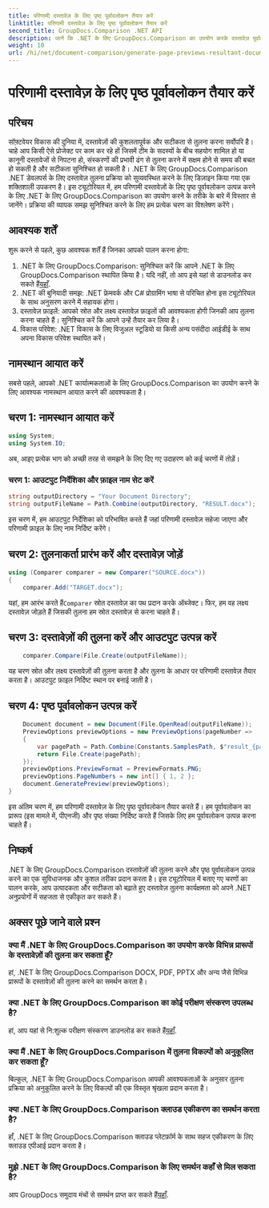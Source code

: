 ```yaml
---
title: परिणामी दस्तावेज़ के लिए पृष्ठ पूर्वावलोकन तैयार करें
linktitle: परिणामी दस्तावेज़ के लिए पृष्ठ पूर्वावलोकन तैयार करें
second_title: GroupDocs.Comparison .NET API
description: जानें कि .NET के लिए GroupDocs.Comparison का उपयोग करके दस्तावेज़ पूर्वावलोकन कैसे तैयार करें। दस्तावेज़ों की कुशलतापूर्वक और सटीक तुलना करें।
weight: 10
url: /hi/net/document-comparison/generate-page-previews-resultant-document/
---
```


# परिणामी दस्तावेज़ के लिए पृष्ठ पूर्वावलोकन तैयार करें

## परिचय
सॉफ़्टवेयर विकास की दुनिया में, दस्तावेज़ों की कुशलतापूर्वक और सटीकता से तुलना करना सर्वोपरि है। चाहे आप किसी ऐसे प्रोजेक्ट पर काम कर रहे हों जिसमें टीम के सदस्यों के बीच सहयोग शामिल हो या कानूनी दस्तावेजों से निपटना हो, संस्करणों की प्रभावी ढंग से तुलना करने में सक्षम होने से समय की बचत हो सकती है और सटीकता सुनिश्चित हो सकती है। .NET के लिए GroupDocs.Comparison .NET डेवलपर्स के लिए दस्तावेज़ तुलना प्रक्रिया को सुव्यवस्थित करने के लिए डिज़ाइन किया गया एक शक्तिशाली उपकरण है। इस ट्यूटोरियल में, हम परिणामी दस्तावेज़ों के लिए पृष्ठ पूर्वावलोकन उत्पन्न करने के लिए .NET के लिए GroupDocs.Comparison का उपयोग करने के तरीके के बारे में विस्तार से जानेंगे। प्रक्रिया की व्यापक समझ सुनिश्चित करने के लिए हम प्रत्येक चरण का विश्लेषण करेंगे।
## आवश्यक शर्तें
शुरू करने से पहले, कुछ आवश्यक शर्तें हैं जिनका आपको पालन करना होगा:
1.  .NET के लिए GroupDocs.Comparison: सुनिश्चित करें कि आपने .NET के लिए GroupDocs.Comparison स्थापित किया है। यदि नहीं, तो आप इसे यहां से डाउनलोड कर सकते हैं[यहाँ](https://releases.groupdocs.com/comparison/net/).
2. .NET की बुनियादी समझ: .NET फ्रेमवर्क और C# प्रोग्रामिंग भाषा से परिचित होना इस ट्यूटोरियल के साथ अनुसरण करने में सहायक होगा।
3. दस्तावेज़ फ़ाइलें: आपको स्रोत और लक्ष्य दस्तावेज़ फ़ाइलों की आवश्यकता होगी जिनकी आप तुलना करना चाहते हैं। सुनिश्चित करें कि आपने उन्हें तैयार कर लिया है।
4. विकास परिवेश: .NET विकास के लिए विजुअल स्टूडियो या किसी अन्य पसंदीदा आईडीई के साथ अपना विकास परिवेश स्थापित करें।

## नामस्थान आयात करें
सबसे पहले, आपको .NET कार्यात्मकताओं के लिए GroupDocs.Comparison का उपयोग करने के लिए आवश्यक नामस्थान आयात करने की आवश्यकता है।
## चरण 1: नामस्थान आयात करें
```csharp
using System;
using System.IO;
```
अब, आइए प्रत्येक भाग को अच्छी तरह से समझने के लिए दिए गए उदाहरण को कई चरणों में तोड़ें।
### चरण 1: आउटपुट निर्देशिका और फ़ाइल नाम सेट करें
```csharp
string outputDirectory = "Your Document Directory";
string outputFileName = Path.Combine(outputDirectory, "RESULT.docx");
```
इस चरण में, हम आउटपुट निर्देशिका को परिभाषित करते हैं जहां परिणामी दस्तावेज़ सहेजा जाएगा और परिणामी फ़ाइल के लिए नाम निर्दिष्ट करेंगे।
## चरण 2: तुलनाकर्ता प्रारंभ करें और दस्तावेज़ जोड़ें
```csharp
using (Comparer comparer = new Comparer("SOURCE.docx"))
{
    comparer.Add("TARGET.docx");
```
 यहां, हम आरंभ करते हैं`Comparer` स्रोत दस्तावेज़ का पथ प्रदान करके ऑब्जेक्ट। फिर, हम वह लक्ष्य दस्तावेज़ जोड़ते हैं जिसकी तुलना हम स्रोत दस्तावेज़ से करना चाहते हैं।
## चरण 3: दस्तावेज़ों की तुलना करें और आउटपुट उत्पन्न करें
```csharp
    comparer.Compare(File.Create(outputFileName));
```
यह चरण स्रोत और लक्ष्य दस्तावेज़ों की तुलना करता है और तुलना के आधार पर परिणामी दस्तावेज़ तैयार करता है। आउटपुट फ़ाइल निर्दिष्ट स्थान पर बनाई जाती है।
## चरण 4: पृष्ठ पूर्वावलोकन उत्पन्न करें
```csharp
    Document document = new Document(File.OpenRead(outputFileName));
    PreviewOptions previewOptions = new PreviewOptions(pageNumber =>
    {
        var pagePath = Path.Combine(Constants.SamplesPath, $"result_{pageNumber}.png");
        return File.Create(pagePath);
    });
    previewOptions.PreviewFormat = PreviewFormats.PNG;
    previewOptions.PageNumbers = new int[] { 1, 2 };
    document.GeneratePreview(previewOptions);
}
```
इस अंतिम चरण में, हम परिणामी दस्तावेज़ के लिए पृष्ठ पूर्वावलोकन तैयार करते हैं। हम पूर्वावलोकन का प्रारूप (इस मामले में, पीएनजी) और पृष्ठ संख्या निर्दिष्ट करते हैं जिसके लिए हम पूर्वावलोकन उत्पन्न करना चाहते हैं।

## निष्कर्ष
.NET के लिए GroupDocs.Comparison दस्तावेज़ों की तुलना करने और पृष्ठ पूर्वावलोकन उत्पन्न करने का एक सुविधाजनक और कुशल तरीका प्रदान करता है। इस ट्यूटोरियल में बताए गए चरणों का पालन करके, आप उत्पादकता और सटीकता को बढ़ाते हुए दस्तावेज़ तुलना कार्यक्षमता को अपने .NET अनुप्रयोगों में सहजता से एकीकृत कर सकते हैं।
## अक्सर पूछे जाने वाले प्रश्न
### क्या मैं .NET के लिए GroupDocs.Comparison का उपयोग करके विभिन्न प्रारूपों के दस्तावेज़ों की तुलना कर सकता हूँ?
हां, .NET के लिए GroupDocs.Comparison DOCX, PDF, PPTX और अन्य जैसे विभिन्न प्रारूपों के दस्तावेज़ों की तुलना करने का समर्थन करता है।
### क्या .NET के लिए GroupDocs.Comparison का कोई परीक्षण संस्करण उपलब्ध है?
 हां, आप यहां से नि:शुल्क परीक्षण संस्करण डाउनलोड कर सकते हैं[यहाँ](https://releases.groupdocs.com/).
### क्या मैं .NET के लिए GroupDocs.Comparison में तुलना विकल्पों को अनुकूलित कर सकता हूँ?
बिल्कुल, .NET के लिए GroupDocs.Comparison आपकी आवश्यकताओं के अनुसार तुलना प्रक्रिया को अनुकूलित करने के लिए विकल्पों की एक विस्तृत श्रृंखला प्रदान करता है।
### क्या .NET के लिए GroupDocs.Comparison क्लाउड एकीकरण का समर्थन करता है?
हाँ, .NET के लिए GroupDocs.Comparison क्लाउड प्लेटफ़ॉर्म के साथ सहज एकीकरण के लिए क्लाउड एपीआई प्रदान करता है।
### मुझे .NET के लिए GroupDocs.Comparison के लिए समर्थन कहाँ से मिल सकता है?
 आप GroupDocs समुदाय मंचों से समर्थन प्राप्त कर सकते हैं[यहाँ](https://forum.groupdocs.com/c/comparison/12).
